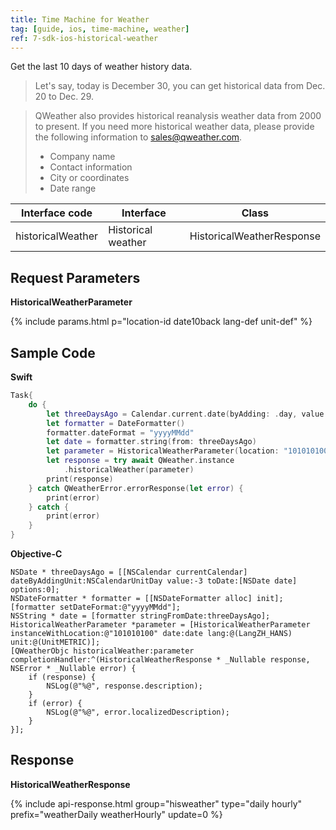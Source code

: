 ```yaml
---
title: Time Machine for Weather
tag: [guide, ios, time-machine, weather]
ref: 7-sdk-ios-historical-weather
---
```


Get the last 10 days of weather history data.

> Let's say, today is December 30, you can get historical data from Dec. 20 to Dec. 29.

> QWeather also provides historical reanalysis weather data from 2000 to present. If you need more historical weather data, please provide the following information to <sales@qweather.com>.
> 
> * Company name
> * Contact information
> * City or coordinates
> * Date range

| Interface code      | Interface              | Class                      |
| ------------------- | ---------------------- | -------------------------- |
| historicalWeather      | Historical weather     | HistoricalWeatherResponse      |

## Request Parameters

**HistoricalWeatherParameter**

{% include params.html p="location-id date10back lang-def unit-def" %}

## Sample Code

**Swift**

```swift
Task{
    do {
        let threeDaysAgo = Calendar.current.date(byAdding: .day, value: -3, to: Date())!
        let formatter = DateFormatter()
        formatter.dateFormat = "yyyyMMdd"
        let date = formatter.string(from: threeDaysAgo)
        let parameter = HistoricalWeatherParameter(location: "101010100", date: date)
        let response = try await QWeather.instance
            .historicalWeather(parameter)
        print(response)
    } catch QWeatherError.errorResponse(let error) {
        print(error)
    } catch {
        print(error)
    }
}
```

**Objective-C**

```objc
NSDate * threeDaysAgo = [[NSCalendar currentCalendar] dateByAddingUnit:NSCalendarUnitDay value:-3 toDate:[NSDate date] options:0];
NSDateFormatter * formatter = [[NSDateFormatter alloc] init];
[formatter setDateFormat:@"yyyyMMdd"];
NSString * date = [formatter stringFromDate:threeDaysAgo];
HistoricalWeatherParameter *parameter = [HistoricalWeatherParameter instanceWithLocation:@"101010100" date:date lang:@(LangZH_HANS) unit:@(UnitMETRIC)];
[QWeatherObjc historicalWeather:parameter completionHandler:^(HistoricalWeatherResponse * _Nullable response, NSError * _Nullable error) {
    if (response) {
        NSLog(@"%@", response.description);
    }
    if (error) {
        NSLog(@"%@", error.localizedDescription);
    }
}];
```

## Response

**HistoricalWeatherResponse**

{% include api-response.html group="hisweather" type="daily hourly" prefix="weatherDaily weatherHourly" update=0 %}
